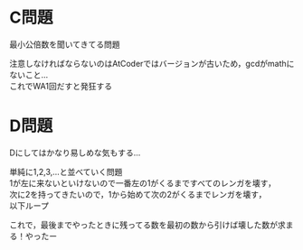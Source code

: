 # C問題

最小公倍数を聞いてきてる問題  

注意しなければならないのはAtCoderではバージョンが古いため，gcdがmathにないこと…  
これでWA1回だすと発狂する

# D問題

Dにしてはかなり易しめな気もする…

単純に1,2,3,...と並べていく問題  
1が左に来ないといけないので一番左の1がくるまですべてのレンガを壊す，  
次に2を持ってきたいので，1から始めて次の2がくるまでレンガを壊す，  
以下ループ

これで，最後までやったときに残ってる数を最初の数から引けば壊した数が求まる！やったー
